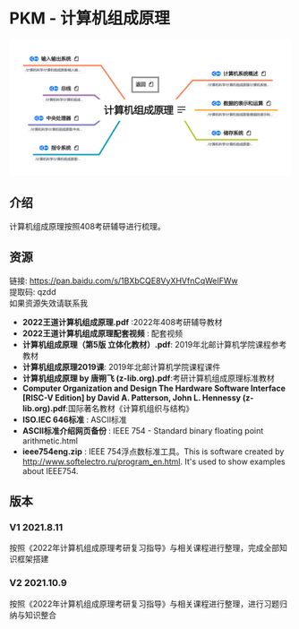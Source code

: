 # PKM - 计算机组成原理  
![image text](./resources/计算机组成原理.png)
## 介绍
计算机组成原理按照408考研辅导进行梳理。
## 资源
链接: https://pan.baidu.com/s/1BXbCQE8VyXHVfnCqWeIFWw  
提取码: qzdd  
如果资源失效请联系我

* __2022王道计算机组成原理.pdf__ :2022年408考研辅导教材  
* __2022王道计算机组成原理配套视频__ : 配套视频  
* __计算机组成原理（第5版 立体化教材）.pdf__: 2019年北邮计算机学院课程参考教材
* __计算机组成原理2019课__: 2019年北邮计算机学院课程课件
* __计算机组成原理 by 唐朔飞 (z-lib.org).pdf__:考研计算机组成原理标准教材  
* __Computer Organization and Design The Hardware Software Interface [RISC-V Edition] by David A. Patterson, John L. Hennessy (z-lib.org).pdf__:国际著名教材《计算机组织与结构》  
* __ISO.IEC 646标准__ : ASCII标准  
* __ASCII标准介绍网页备份__ : IEEE 754 - Standard binary floating point arithmetic.html  
* __ieee754eng.zip__ : IEEE 754浮点数标准工具。This is software created by http://www.softelectro.ru/program_en.html. It's used to show examples about IEEE754.  

## 版本
### V1 2021.8.11
按照《2022年计算机组成原理考研复习指导》与相关课程进行整理，完成全部知识框架搭建  
### V2 2021.10.9
按照《2022年计算机组成原理考研复习指导》与相关课程进行整理，进行习题归纳与知识整合  